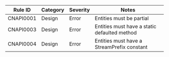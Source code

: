 | Rule ID   | Category | Severity | Notes                                        |
|-----------|----------|----------|----------------------------------------------|
| CNAPI0001 | Design   | Error    | Entities  must be partial                    |
| CNAPI0003 | Design   | Error    | Entities must have a static defaulted method |
| CNAPI0004 | Design   | Error    | Entities must have a StreamPrefix constant   |

